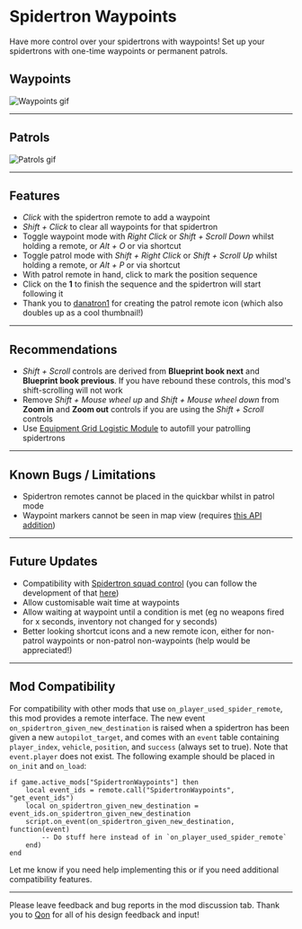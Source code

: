 Spidertron Waypoints
==================

Have more control over your spidertrons with waypoints! Set up your spidertrons with one-time waypoints or permanent patrols.

Waypoints
-----
![Waypoints gif](https://i.imgur.com/lSvtJP8.gif)

-----
Patrols
-----
![Patrols gif](https://i.imgur.com/leZ8QTK.gif)

-----
Features
-----

- *Click* with the spidertron remote to add a waypoint
- *Shift + Click* to clear all waypoints for that spidertron
- Toggle waypoint mode with *Right Click* or *Shift + Scroll Down* whilst holding a remote, or *Alt + O* or via shortcut
- Toggle patrol mode with *Shift + Right Click* or *Shift + Scroll Up* whilst holding a remote, or *Alt + P* or via shortcut
- With patrol remote in hand, click to mark the position sequence
- Click on the **1** to finish the sequence and the spidertron will start following it
- Thank you to [danatron1](https://www.reddit.com/r/factorio/comments/iitlvi/i_made_a_mod_that_allows_you_to_set_waypoints/g3dzt1h) for creating the patrol remote icon (which also doubles up as a cool thumbnail!)

-----
Recommendations
-----

- *Shift + Scroll* controls are derived from **Blueprint book next** and **Blueprint book previous**. If you have rebound these controls, this mod's shift-scrolling will not work
- Remove *Shift + Mouse wheel up* and *Shift + Mouse wheel down* from **Zoom in** and **Zoom out** controls if you are using the *Shift + Scroll* controls
- Use [Equipment Grid Logistic Module](https://mods.factorio.com/mod/EquipmentGridLogisticModule) to autofill your patrolling spidertrons

-----
Known Bugs / Limitations
-----

- Spidertron remotes cannot be placed in the quickbar whilst in patrol mode
- Waypoint markers cannot be seen in map view (requires [this API addition](https://forums.factorio.com/viewtopic.php?f=28&t=76539&p=510027))

-----
Future Updates
-----

- Compatibility with [Spidertron squad control](https://mods.factorio.com/mod/Spider_Control) (you can follow the development of that [here](https://github.com/npc-strider/spidertron-squad-control/pull/1))
- Allow customisable wait time at waypoints
- Allow waiting at waypoint until a condition is met (eg no weapons fired for x seconds, inventory not changed for y seconds)
- Better looking shortcut icons and a new remote icon, either for non-patrol waypoints or non-patrol non-waypoints (help would be appreciated!)

-----
Mod Compatibility
-----

For compatibility with other mods that use `on_player_used_spider_remote`, this mod provides a remote interface. The new event `on_spidertron_given_new_destination` is raised when a spidertron has been given a new `autopilot_target`, and comes with an `event` table containing `player_index`, `vehicle`, `position`, and `success` (always set to true). Note that `event.player` does not exist. The following example should be placed in `on_init` and `on_load`:

```
if game.active_mods["SpidertronWaypoints"] then
    local event_ids = remote.call("SpidertronWaypoints", "get_event_ids")
    local on_spidertron_given_new_destination = event_ids.on_spidertron_given_new_destination
    script.on_event(on_spidertron_given_new_destination, function(event)
        -- Do stuff here instead of in `on_player_used_spider_remote`
    end)
end
```

Let me know if you need help implementing this or if you need additional compatibility features.

-----

Please leave feedback and bug reports in the mod discussion tab.
Thank you to [Qon](https://mods.factorio.com/user/Qon) for all of his design feedback and input!